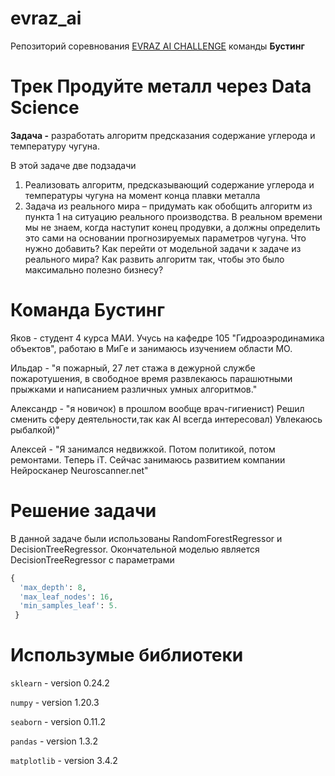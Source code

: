 # evraz_ai

Репозиторий соревнования [EVRAZ AI CHALLENGE](https://hackathon.evraz.com/) команды **Бустинг**

# Трек Продуйте металл через Data Science

**Задача -** разработать алгоритм предсказания содержание углерода и температуру чугуна.

В этой задаче две подзадачи

1. Реализовать алгоритм, предсказывающий содержание углерода и температуры чугуна на момент конца плавки металла
2. Задача из реального мира – придумать как обобщить алгоритм из пункта 1 на ситуацию реального производства. В реальном времени мы не знаем, когда наступит конец продувки, а должны определить это сами на основании прогнозируемых параметров чугуна. Что нужно добавить? Как перейти от модельной задачи к задаче из реального мира? Как развить алгоритм так, чтобы это было максимально полезно бизнесу?

# Команда Бустинг

Яков - студент 4 курса МАИ. Учусь на кафедре 105 "Гидроаэродинамика объектов", работаю в МиГе и занимаюсь изучением области МО.

Ильдар - "я пожарный, 27 лет стажа в дежурной службе пожаротушения, в свободное время развлекаюсь парашютными прыжками и написанием различных умных алгоритмов."

Александр - "я новичок) в прошлом вообще врач-гигиенист) Решил сменить сферу деятельности,так как AI всегда интересовал) Увлекаюсь рыбалкой)"

Алексей - "Я занимался недвижкой. Потом политикой, потом ремонтами. Теперь iT. Сейчас занимаюсь развитием компании Нейросканер 
Neuroscanner.net"

# Решение задачи

В данной задаче были использованы RandomForestRegressor и DecisionTreeRegressor. Окончательной моделью является DecisionTreeRegressor с параметрами 

```python
{
  'max_depth': 8,
  'max_leaf_nodes': 16, 
  'min_samples_leaf': 5. 
 }
```

# Использумые библиотеки 

```sklearn``` - version 0.24.2

```numpy``` - version 1.20.3

```seaborn``` - version 0.11.2

```pandas``` - version 1.3.2

```matplotlib``` - version 3.4.2

